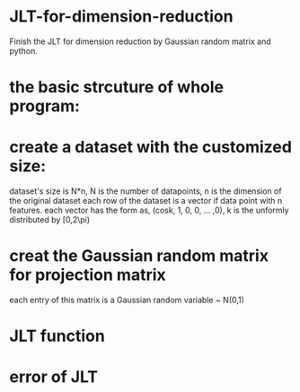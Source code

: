 # JLT-for-dimension-reduction
Finish the JLT for dimension reduction by Gaussian random matrix and python.

# the basic strcuture of whole program:
# create a dataset with the customized size:
  dataset's size is N*n, N is the number of datapoints, n is the dimension of the original dataset
  each row of the dataset is a vector if data point with n features.
  each vector has the form as, (cosk, 1, 0, 0, ... ,0), k is the unformly distributed by [0,2\pi)
  
# creat the Gaussian random matrix for projection matrix
  each entry of this matrix is a Gaussian random variable ~ N(0,1)
  
# JLT function

# error of JLT
